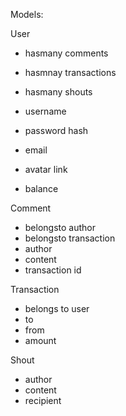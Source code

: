 Models:

User
 - hasmany comments
 - hasmnay transactions
 - hasmany shouts

 - username
 - password hash
 - email
 - avatar link
 - balance

Comment
 - belongsto author
 - belongsto transaction
 - author
 - content
 - transaction id

Transaction
 - belongs to user
 - to
 - from
 - amount

Shout
  - author
  - content
  - recipient
